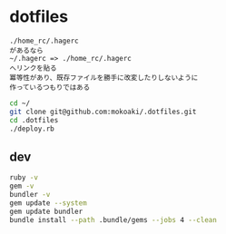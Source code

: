 # dotfiles

```text
./home_rc/.hagerc
があるなら
~/.hagerc => ./home_rc/.hagerc
へリンクを貼る
冪等性があり、既存ファイルを勝手に改変したりしないように
作っているつもりではある
```

```sh
cd ~/
git clone git@github.com:mokoaki/.dotfiles.git
cd .dotfiles
./deploy.rb
```

## dev

```sh
ruby -v
gem -v
bundler -v
gem update --system
gem update bundler
bundle install --path .bundle/gems --jobs 4 --clean
```
